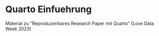 # Quarto Einfuehrung


Material zu "Reproduzierbares Research Paper mit Quarto" (Love Data Week 2023)
